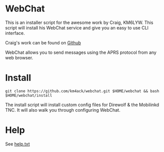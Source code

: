 # WebChat

This is an installer script for the awesome work by Craig, KM6LYW. This script will
install his WebChat service and give you an easy to use CLI interface.

Craig's work can be found on [Github](https://github.com/craigerl/aprsd)

WebChat allows you to send messages using the APRS protocol from any web browser.

# Install
	git clone https://github.com/km4ack/webchat.git $HOME/webchat && bash $HOME/webchat/install
The install script will install custom config files for Direwolf & the Mobilinkd
TNC. It will also walk you through configuring WebChat.

# Help
See [help.txt](https://github.com/km4ack/webchat/blob/main/help.txt)
